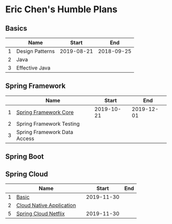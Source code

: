 # Eric Chen's Humble Plans

## Basics

|      | Name            | Start      | End        |
| ---- | --------------- | ---------- | ---------- |
| 1    | Design Patterns | 2019-08-21 | 2018-09-25 |
| 2    | Java            |            |            |
| 3    | Effective Java  |            |            |

## Spring Framework

|      | Name                                                         | Start      | End        |
| ---- | ------------------------------------------------------------ | ---------- | ---------- |
| 1    | [Spring Framework Core](02-spring-framework-documentation/02-core/README.md) | 2019-10-21 | 2019-12-01 |
| 2    | Spring Framework Testing                                     |            |            |
| 3    | Spring Framework Data Access                                 |            |            |

## Spring Boot

## Spring Cloud

|      | Name                                                         |      | Start      | End  |
| ---- | ------------------------------------------------------------ | ---- | ---------- | ---- |
| 1    | [Basic](05-spring-cloud-documentation/01-basic)              |      | 2019-11-30 |      |
| 2    | [Cloud Native Application](05-spring-cloud-documentation/02-cloud-native-application/README.md) |      |            |      |
| 5    | [Spring Cloud Netflix](05-spring-cloud-documentation/05-spring-cloud-netflix/README.md) |      | 2019-11-30 |      |

